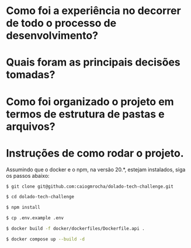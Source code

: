 # Como foi a experiência no decorrer de todo o processo de desenvolvimento?
# Quais foram as principais decisões tomadas?
# Como foi organizado o projeto em termos de estrutura de pastas e arquivos?

# Instruções de como rodar o projeto.

Assumindo que o docker e o npm, na versão 20.*, estejam instalados, siga os passos abaixo:

```bash
$ git clone git@github.com:caiogmrocha/dolado-tech-challenge.git

$ cd dolado-tech-challenge

$ npm install

$ cp .env.example .env

$ docker build -f docker/dockerfiles/Dockerfile.api .

$ docker compose up --build -d
```
